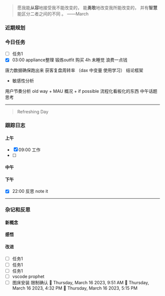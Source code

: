 > 愿我能**从容**地接受我不能改变的，
>          能**勇敢**地改变我所能改变的，
>          并有**智慧**能区分二者之间的不同 。 ——March


### 近期规划



### 今日任务
- [ ] 任务1
- [x] 03:00 appliance整理 锻炼outfit  购买 4h 未睡觉  浪费一点钱

唐力数据确保跑出来
获客复盘周转率  （dax  中变量 使用学习）
结论框架
- 敏感性分析


用户节奏分析   old way  +  MAU 概况  + if possible  流程化看板化的东西
中午话题思考

---------

> Refreshing Day 

### 跟踪日志

#### 上午
- [x] 09:00 工作
- [ ] 

#### 中午



#### 下午
- [x] 22:00 反思 note it




-------

### 杂记和反思


#### 新概念


#### 感悟


#### 改进

- [ ] 任务1
- [ ] 任务1
- [ ] 任务1
- [ ] vscode  prophet  
- [ ] 图床安装  限制确认🍅 Thursday, March 16 2023, 9:51 AM🍅 Thursday, March 16 2023, 4:32 PM🍅 Thursday, March 16 2023, 5:15 PM